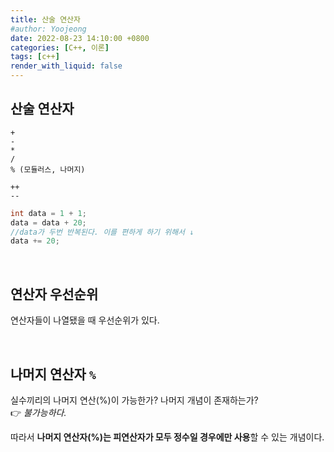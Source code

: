 ```yaml
---
title: 산술 연산자  
#author: Yoojeong
date: 2022-08-23 14:10:00 +0800
categories: [C++, 이론]
tags: [c++]
render_with_liquid: false
---
```



## 산술 연산자  
```
+
-
*
/
% (모듈러스, 나머지)
```

```
++
--
```


```cpp
int data = 1 + 1;
data = data + 20; 
//data가 두번 반복된다. 이를 편하게 하기 위해서 ↓
data += 20;
```

<br>

## 연산자 우선순위
연산자들이 나열됐을 때 우선순위가 있다.    

<br>

## 나머지 연산자 `%`
 
 
실수끼리의 나머지 연산(%)이 가능한가? 나머지 개념이 존재하는가?  
 👉 *불가능하다.*  


따라서 **나머지 연산자(%)는 피연산자가 모두 정수일 경우에만 사용**할 수 있는 개념이다.